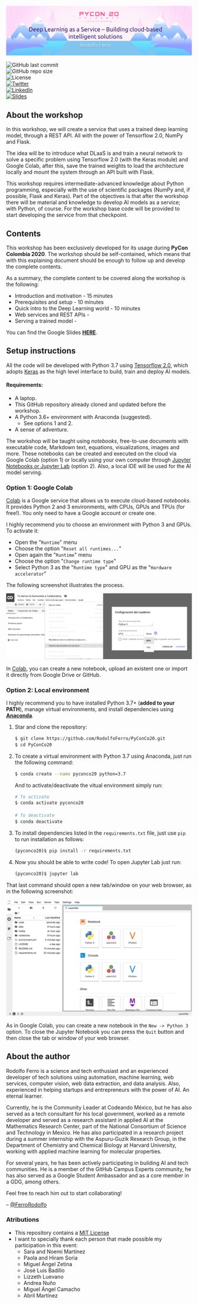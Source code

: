 ![PyConCo20](media/banner.png)

![GitHub last commit](https://img.shields.io/github/last-commit/RodolfoFerro/PyConCo20?style=for-the-badge) <br>
![GitHub repo size](https://img.shields.io/github/repo-size/RodolfoFerro/PyConCo20?style=for-the-badge) <br>
![License](https://img.shields.io/github/license/RodolfoFerro/PyConCo20?style=for-the-badge) <br>
[![Twitter](https://img.shields.io/twitter/follow/FerroRodolfo?label=Twitter&logo=twitter&style=for-the-badge)](https://twitter.com/FerroRodolfo/) <br>
[![LinkedIn](https://img.shields.io/badge/-LinkedIn-black.svg?style=for-the-badge&logo=linkedin&colorB=555)](https://www.linkedin.com/in/rodolfoferro/) <br>
[![Slides](https://img.shields.io/static/v1?label=Slides&message=Google%20Slides&color=tomato&style=for-the-badge)](#)



## About the workshop

In this workshop, we will create a service that uses a trained deep learning model, through a REST API. All with the power of Tensorflow 2.0, NumPy and Flask.

The idea will be to introduce what DLaaS is and train a neural network to solve a specific problem using Tensorflow 2.0 (with the Keras module) and Google Colab, after this, save the trained weights to load the architecture locally and mount the system through an API built with Flask.

This workshop requires intermediate-advanced knowledge about Python programming, especially with the use of scientific packages (NumPy and, if possible, Flask and Keras). Part of the objectives is that after the workshop there will be material and knowledge to develop AI models as a service; with Python, of course. For the workshop base code will be provided to start developing the service from that checkpoint.


## Contents

This workshop has been exclusively developed for its usage during **PyCon Colombia 2020**. The workshop should be self-contained, which means that with this explaining document should be enough to follow up and develop the complete contents.

As a summary, the complete content to be covered along the workshop is the following:
- Introduction and motivation - 15 minutes
- Prerequisites and setup - 10 minutes
- Quick intro to the Deep Learning world - 10 minutes
- Web services and REST APIs -
- Serving a trained model -

You can find the Google Slides [**HERE**](#).


## Setup instructions

All the code will be developed with Python 3.7 using [Tensorflow 2.0](https://www.tensorflow.org/), which adopts [Keras](https://www.tensorflow.org/versions/r2.0/api_docs/python/tf/keras) as the high level interface to build, train and deploy AI models.

#### Requirements:

* A laptop.
* This GitHub repository already cloned and updated before the workshop.
* A Python 3.6+ environment with Anaconda (suggested).
  * See options 1 and 2.
* A sense of adventure.

The workshop will be taught using *notebooks*, free-to-use documents with executable code, Markdown text, equations, visualizations, images and more. These notebooks can be created and executed on the cloud via Google Colab (option 1) or locally using your own computer through [Jupyter Notebooks or Jupyter Lab](https://jupyter.org/) (option 2). Also, a local IDE will be used for the AI model serving.

### Option 1: Google Colab

[Colab](https://colab.research.google.com) is a Google service that allows us to execute cloud-based *notebooks*. It provides Python 2 and 3 environments, with CPUs, GPUs and TPUs (for free!). You only need to have a Google account or create one.

I highly recommend you to choose an environment with Python 3 and GPUs. To activate it:

* Open the "`Runtime`" menu
* Choose the option "`Reset all runtimes...`"
* Open again the "`Runtime`" menu
* Choose the option "`Change runtime type`"
* Select Python 3 as the "`Runtime type`" and GPU as the "`Hardware accelerator`"

The following screenshot illustrates the process.

![Google Colab](media/accelerator.png)

In [Colab](https://colab.research.google.com), you can create a new notebook, upload an existent one or import it directly from Google Drive or GitHub.

### Option 2: Local environment

I highly recommend you to have installed Python 3.7+ (**added to your PATH**), manage virtual environments, and install dependencies using [**Anaconda**](https://www.anaconda.com/).

1. Star and clone the repository:

   ```bash
   $ git clone https://github.com/RodolfoFerro/PyConCo20.git
   $ cd PyConCo20
   ```

2. To create a virtual environment with Python 3.7 using Anaconda, just run the following command:

   ```bash
   $ conda create --name pyconco20 python=3.7
   ```

   And to activate/deactivate the vitual environment simply run:

   ```bash
   # To activate
   $ conda activate pyconco20

   # To deactivate
   $ conda deactivate
   ```

3. To install dependencies listed in the `requirements.txt` file, just use `pip` to run installation as follows:

   ```bash
   (pyconco20)$ pip install -r requirements.txt
   ```

4. Now you should be able to write code! To open Jupyter Lab just run:

   ```bash
   (pyconco20)$ jupyter lab
   ```

That last command should open a new tab/window on your web browser, as in the following screenshot:

![Jupyter Lab](media/jupyter_lab.png)

As in Google Colab, you can create a new notebook in the `New -> Python 3` option. To close the Jupyter Notebook you can press the `Quit` button and then close the tab or window of your web browser.


## About the author

Rodolfo Ferro is a science and tech enthusiast and an experienced developer of tech solutions using automation, machine learning, web services, computer vision, web data extraction, and data analysis. Also, experienced in helping startups and entrepreneurs with the power of AI. An eternal learner.

Currently, he is the Community Leader at Codeando México, but he has also served as a tech consultant for his local government, worked as a remote developer and served as a research assistant in applied AI at the Mathematics Research Center, part of the National Consortium of Science and Technology in Mexico. He has also participated in a research project during a summer internship with the Aspuru-Guzik Research Group, in the Department of Chemistry and Chemical Biology at Harvard University, working with applied machine learning for molecular properties.

For several years, he has been actively participating in building AI and tech communities. He is a member of the GitHub Campus Experts community, he has also served as a Google Student Ambassador and as a core member in a GDG, among others.

Feel free to reach him out to start collaborating!

– [@FerroRodolfo](https://twitter.com/FerroRodolfo/)


### Atributions

- This repository contains a [MIT License](https://github.com/RodolfoFerro/PyConCo20/blob/master/LICENSE)
- I want to specially thank each person that made possible my participation in this event:
  - Sara and Noemí Martínez
  - Paola and Hiram Soria
  - Miguel Ángel Zetina
  - José Luis Badillo
  - Lizzeth Luevano
  - Andrea Nuño
  - Miguel Ángel Camacho
  - Abril Martínez

